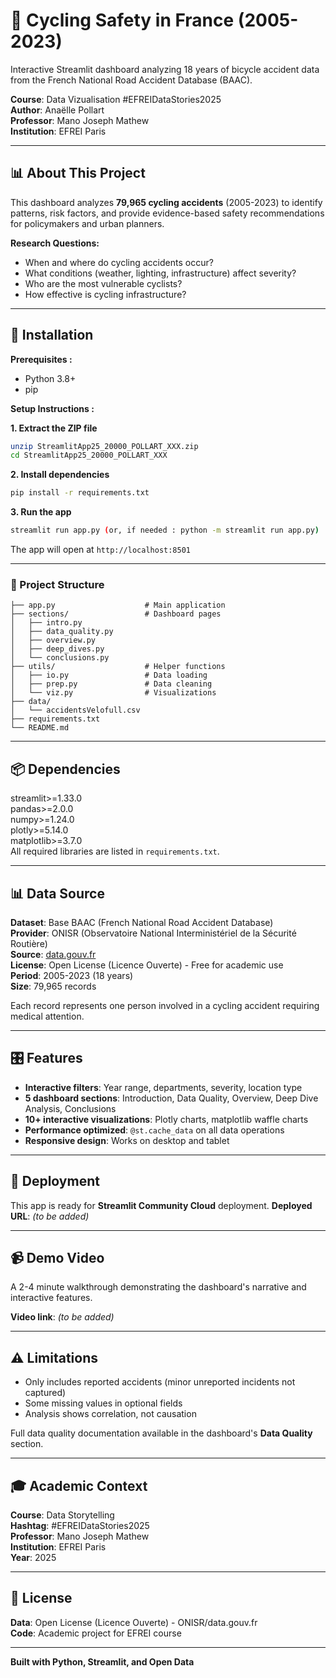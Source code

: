 # 🚴 Cycling Safety in France (2005-2023)

Interactive Streamlit dashboard analyzing 18 years of bicycle accident data from the French National Road Accident Database (BAAC).

**Course**: Data Vizualisation #EFREIDataStories2025  
**Author**: Anaëlle Pollart  
**Professor**: Mano Joseph Mathew  
**Institution**: EFREI Paris

---

## 📊 About This Project

This dashboard analyzes **79,965 cycling accidents** (2005-2023) to identify patterns, risk factors, and provide evidence-based safety recommendations for policymakers and urban planners.

**Research Questions:**
- When and where do cycling accidents occur?
- What conditions (weather, lighting, infrastructure) affect severity?
- Who are the most vulnerable cyclists?
- How effective is cycling infrastructure?

---

## 🚀 Installation

**Prerequisites :**
- Python 3.8+
- pip

**Setup Instructions :**

**1. Extract the ZIP file**
```bash
unzip StreamlitApp25_20000_POLLART_XXX.zip
cd StreamlitApp25_20000_POLLART_XXX
```

**2. Install dependencies**
```bash
pip install -r requirements.txt
```

**3. Run the app**
```bash
streamlit run app.py (or, if needed : python -m streamlit run app.py)
```

The app will open at `http://localhost:8501`

---

### 📁 Project Structure
```text
├── app.py                    # Main application
├── sections/                 # Dashboard pages
│   ├── intro.py
│   ├── data_quality.py
│   ├── overview.py
│   ├── deep_dives.py
│   └── conclusions.py
├── utils/                    # Helper functions
│   ├── io.py                 # Data loading
│   ├── prep.py               # Data cleaning
│   └── viz.py                # Visualizations
├── data/
│   └── accidentsVelofull.csv
├── requirements.txt
└── README.md
```

---

## 📦 Dependencies
streamlit>=1.33.0  
pandas>=2.0.0  
numpy>=1.24.0  
plotly>=5.14.0  
matplotlib>=3.7.0  
All required libraries are listed in `requirements.txt`.

---

## 📊 Data Source

**Dataset**: Base BAAC (French National Road Accident Database)  
**Provider**: ONISR (Observatoire National Interministériel de la Sécurité Routière)  
**Source**: [data.gouv.fr](https://www.data.gouv.fr/fr/datasets/accidents-de-velo/)  
**License**: Open License (Licence Ouverte) - Free for academic use  
**Period**: 2005-2023 (18 years)  
**Size**: 79,965 records

Each record represents one person involved in a cycling accident requiring medical attention.

---

## 🎛️ Features

- **Interactive filters**: Year range, departments, severity, location type
- **5 dashboard sections**: Introduction, Data Quality, Overview, Deep Dive Analysis, Conclusions
- **10+ interactive visualizations**: Plotly charts, matplotlib waffle charts
- **Performance optimized**: `@st.cache_data` on all data operations
- **Responsive design**: Works on desktop and tablet

---

## 🚀 Deployment

This app is ready for **Streamlit Community Cloud** deployment.
**Deployed URL**: *(to be added)*

---

## 📹 Demo Video

A 2-4 minute walkthrough demonstrating the dashboard's narrative and interactive features.

**Video link**: *(to be added)*

---

## ⚠️ Limitations

- Only includes reported accidents (minor unreported incidents not captured)
- Some missing values in optional fields
- Analysis shows correlation, not causation

Full data quality documentation available in the dashboard's **Data Quality** section.

---

## 🎓 Academic Context

**Course**: Data Storytelling  
**Hashtag**: #EFREIDataStories2025  
**Professor**: Mano Joseph Mathew  
**Institution**: EFREI Paris  
**Year**: 2025

---

## 📝 License

**Data**: Open License (Licence Ouverte) - ONISR/data.gouv.fr  
**Code**: Academic project for EFREI course

---

**Built with Python, Streamlit, and Open Data**
